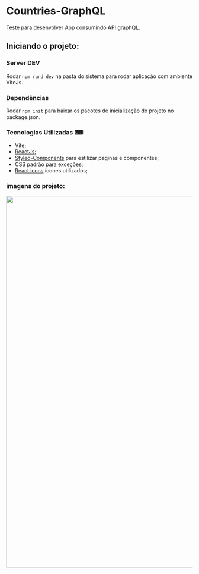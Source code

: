 # Countries-GraphQL

Teste para desenvolver App consumindo API graphQL. 

## Iniciando o projeto:

### Server DEV

Rodar `npm rund dev` na pasta do sistema para rodar aplicação com ambiente ViteJs.

### Dependências

Rodar `npm init` para baixar os pacotes de inicialização do projeto no package.json.


### Tecnologias Utilizadas ⌨

 - [Vite](https://vitejs.dev/);
 - [ReactJs](https://pt-br.reactjs.org/);
 - [Styled-Components](https://styled-components.com/docs) para estilizar paginas e componentes;
 - CSS padrão para exceções;
 - [React icons](https://react-icons.github.io/react-icons) ícones utilizados;


### imagens do projeto: 

<div align="center"> 
  <img src="https://user-images.githubusercontent.com/18035852/182035799-f22c7a6d-d28e-4fd4-8894-270f3f95ddf4.PNG"  width="1000px"/>
</div>
